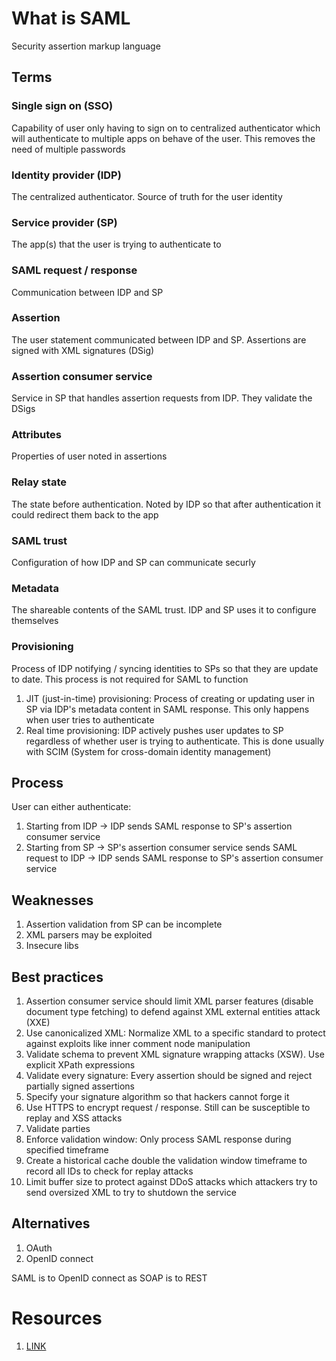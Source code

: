 # What is SAML

Security assertion markup language

## Terms

### Single sign on (SSO)

Capability of user only having to sign on to centralized authenticator which will authenticate to multiple apps on behave of the user. This removes the need of multiple passwords

### Identity provider (IDP)

The centralized authenticator. Source of truth for the user identity

### Service provider (SP)

The app(s) that the user is trying to authenticate to

### SAML request / response

Communication between IDP and SP

### Assertion

The user statement communicated between IDP and SP. Assertions are signed with XML signatures (DSig)

### Assertion consumer service

Service in SP that handles assertion requests from IDP. They validate the DSigs

### Attributes

Properties of user noted in assertions

### Relay state

The state before authentication. Noted by IDP so that after authentication it could redirect them back to the app

### SAML trust

Configuration of how IDP and SP can communicate securly

### Metadata

The shareable contents of the SAML trust. IDP and SP uses it to configure themselves

### Provisioning

Process of IDP notifying / syncing identities to SPs so that they are update to date. This process is not required for SAML to function

1. JIT (just-in-time) provisioning: Process of creating or updating user in SP via IDP's metadata content in SAML response. This only happens when user tries to authenticate
2. Real time provisioning: IDP actively pushes user updates to SP regardless of whether user is trying to authenticate. This is done usually with SCIM (System for cross-domain identity management)

## Process

User can either authenticate:

1. Starting from IDP -> IDP sends SAML response to SP's assertion consumer service
2. Starting from SP -> SP's assertion consumer service sends SAML request to IDP -> IDP sends SAML response to SP's assertion consumer service

## Weaknesses

1. Assertion validation from SP can be incomplete
2. XML parsers may be exploited
3. Insecure libs

## Best practices

1. Assertion consumer service should limit XML parser features (disable document type fetching) to defend against XML external entities attack (XXE)
2. Use canonicalized XML: Normalize XML to a specific standard to protect against exploits like inner comment node manipulation 
3. Validate schema to prevent XML signature wrapping attacks (XSW). Use explicit XPath expressions
4. Validate every signature: Every assertion should be signed and reject partially signed assertions
5. Specify your signature algorithm so that hackers cannot forge it
6. Use HTTPS to encrypt request / response. Still can be susceptible to replay and XSS attacks
7. Validate parties
8. Enforce validation window: Only process SAML response during specified timeframe
9. Create a historical cache double the validation window timeframe to record all IDs to check for replay attacks
10. Limit buffer size to protect against DDoS attacks which attackers try to send oversized XML to try to shutdown the service

## Alternatives

1. OAuth
2. OpenID connect

SAML is to OpenID connect as SOAP is to REST

# Resources

1. [LINK](https://www.youtube.com/watch?v=l-6QSEqDJPo)
